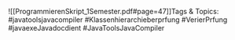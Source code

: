 
![[ProgrammierenSkript_1Semester.pdf#page=47]]Tags & Topics:
   #javatoolsjavacompiler
   #Klassenhierarchieberprfung
   #VerierPrfung
   #javaexeJavadocdient
   #JavaToolsJavaCompiler